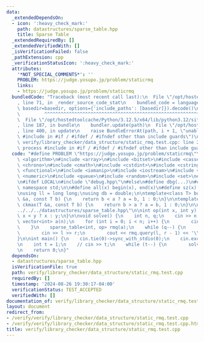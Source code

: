 ```yaml
---
data:
  _extendedDependsOn:
  - icon: ':heavy_check_mark:'
    path: datastructures/sparse_table.hpp
    title: Sparse Table
  _extendedRequiredBy: []
  _extendedVerifiedWith: []
  _isVerificationFailed: false
  _pathExtension: cpp
  _verificationStatusIcon: ':heavy_check_mark:'
  attributes:
    '*NOT_SPECIAL_COMMENTS*': ''
    PROBLEM: https://judge.yosupo.jp/problem/staticrmq
    links:
    - https://judge.yosupo.jp/problem/staticrmq
  bundledCode: "Traceback (most recent call last):\n  File \"/opt/hostedtoolcache/Python/3.12.5/x64/lib/python3.12/site-packages/onlinejudge_verify/documentation/build.py\"\
    , line 71, in _render_source_code_stat\n    bundled_code = language.bundle(stat.path,\
    \ basedir=basedir, options={'include_paths': [basedir]}).decode()\n          \
    \         ^^^^^^^^^^^^^^^^^^^^^^^^^^^^^^^^^^^^^^^^^^^^^^^^^^^^^^^^^^^^^^^^^^^^^^^^^^^^^^^^^\n\
    \  File \"/opt/hostedtoolcache/Python/3.12.5/x64/lib/python3.12/site-packages/onlinejudge_verify/languages/cplusplus.py\"\
    , line 187, in bundle\n    bundler.update(path)\n  File \"/opt/hostedtoolcache/Python/3.12.5/x64/lib/python3.12/site-packages/onlinejudge_verify/languages/cplusplus_bundle.py\"\
    , line 400, in update\n    raise BundleErrorAt(path, i + 1, \"unable to process\
    \ #include in #if / #ifdef / #ifndef other than include guards\")\nonlinejudge_verify.languages.cplusplus_bundle.BundleErrorAt:\
    \ verify/library_checker/data_structure/static_rmq.test.cpp: line 22: unable to\
    \ process #include in #if / #ifdef / #ifndef other than include guards\n"
  code: "#define PROBLEM \"https://judge.yosupo.jp/problem/staticrmq\"\n\n#include\
    \ <algorithm>\n#include <array>\n#include <bitset>\n#include <cassert>\n#include\
    \ <chrono>\n#include <cmath>\n#include <cstdint>\n#include <cstring>\n#include\
    \ <functional>\n#include <iomanip>\n#include <iostream>\n#include <map>\n#include\
    \ <numeric>\n#include <queue>\n#include <random>\n#include <set>\n#include <vector>\n\
    \n#ifdef LOCAL\n#include \"debug.hpp\"\n#else\n#define dbg(...)\n#endif\n\nusing\
    \ namespace std;\n\n#define all(x) begin(x), end(x)\n#define sz(x) int(size(x))\n\
    \nusing ll = long long;\nusing db = double;\n\ntemplate<class T> bool ckmin(T\
    \ &a, const T b) {\n    return b < a ? a = b, 1 : 0;\n}\n\ntemplate<class T> bool\
    \ ckmax(T &a, const T b) {\n    return b > a ? a = b, 1 : 0;\n}\n\n#include \"\
    ../../../datastructures/sparse_table.hpp\"\n\nint op(int x, int y) {\n    return\
    \ x < y ? x : y;\n}\n\nvoid solve() {\n    int n, q;\n    cin >> n >> q;\n   \
    \ vector<int> a(n);\n    for (int i = 0; i < n; i++) {\n        cin >> a[i];\n\
    \    }\n    sparse_table<int, op> rmq(a);\n    while (q--) {\n        int l, r;\n\
    \        cin >> l >> r;\n        cout << rmq.query(l, r - 1) << '\\n';\n    }\n\
    }\n\nint main() {\n    cin.tie(0)->sync_with_stdio(0);\n    cin.exceptions(cin.failbit);\n\
    \n    int t = 1;\n    // cin >> t;\n    while (t--) {\n        solve();\n    }\n\
    \n    return 0;\n}"
  dependsOn:
  - datastructures/sparse_table.hpp
  isVerificationFile: true
  path: verify/library_checker/data_structure/static_rmq.test.cpp
  requiredBy: []
  timestamp: '2024-08-26 19:30:17-04:00'
  verificationStatus: TEST_ACCEPTED
  verifiedWith: []
documentation_of: verify/library_checker/data_structure/static_rmq.test.cpp
layout: document
redirect_from:
- /verify/verify/library_checker/data_structure/static_rmq.test.cpp
- /verify/verify/library_checker/data_structure/static_rmq.test.cpp.html
title: verify/library_checker/data_structure/static_rmq.test.cpp
---
```


